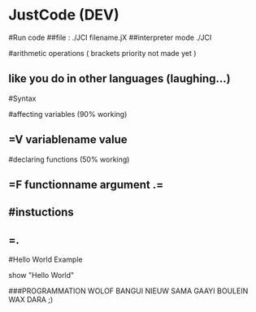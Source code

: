 # JustCode   (DEV)





#Run code
##file : ./JCI filename.jX 
##interpreter mode ./JCI














#arithmetic operations ( brackets priority not made yet )

## like you do in other languages (laughing...)






#Syntax



#affecting variables (90% working)


## =V variablename value



#declaring functions (50% working)


## =F functionname argument .=

##  #instuctions

## =.





#Hello World Example

show "Hello World"






###PROGRAMMATION WOLOF BANGUI NIEUW SAMA GAAYI BOULEIN WAX DARA ;)
